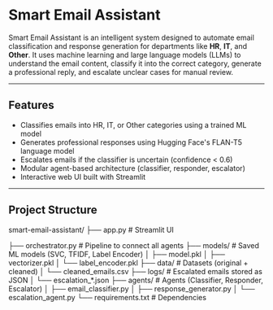 # Smart Email Assistant

Smart Email Assistant is an intelligent system designed to automate email classification and response generation for departments like **HR**, **IT**, and **Other**. It uses machine learning and large language models (LLMs) to understand the email content, classify it into the correct category, generate a professional reply, and escalate unclear cases for manual review.

---

## Features

-  Classifies emails into HR, IT, or Other categories using a trained ML model
-  Generates professional responses using Hugging Face's FLAN-T5 language model
-  Escalates emails if the classifier is uncertain (confidence < 0.6)
-  Modular agent-based architecture (classifier, responder, escalator)
-  Interactive web UI built with Streamlit

---

##  Project Structure

smart-email-assistant/
├── app.py # Streamlit UI

├── orchestrator.py # Pipeline to connect all agents
├── models/ # Saved ML models (SVC, TFIDF, Label Encoder)
│ ├── model.pkl
│ ├── vectorizer.pkl
│ └── label_encoder.pkl
├── data/ # Datasets (original + cleaned)
│ └── cleaned_emails.csv
├── logs/ # Escalated emails stored as JSON
│ └── escalation_*.json
├── agents/ # Agents (Classifier, Responder, Escalator)
│ ├── email_classifier.py
│ ├── response_generator.py
│ └── escalation_agent.py
└── requirements.txt # Dependencies

